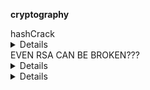 **cryptography**

<summary>hashCrack</summary>
<details>
  3 hashes, all crackstation
<img width="836" height="315" alt="image" src="https://github.com/user-attachments/assets/4d8ecbf0-43d1-424e-906b-a8ca669da6e5" />
</details>

<summary>EVEN RSA CAN BE BROKEN???</summary>
<details>

I say this once, i hate rsa, i may or may not say it again after this

So theres a server
```
┌──(erb㉿rissa)-[~/Downloads]
└─$ nc verbal-sleep.picoctf.net 61776
N: 14570159324663951471122979966311456827668234273483268813457940929029261152833323369388595703776490285482074194479706223302885305058573883483738899395350694
e: 65537
cyphertext: 10441142807661495462312775321599383429865278644814124986145299130101706073923231723423382789262372556296364872952823627626477359384333015878712944830533089
                                                                                
┌──(erb㉿rissa)-[~/Downloads]
└─$ nc verbal-sleep.picoctf.net 61776
N: 23503034755779146759761624606069982666065248191715089135969971748945025255346358174794635858688442288460839577357510332685680318290716444492911825426207798
e: 65537
cyphertext: 4687109704582920567120973689680839753931521380705046280664341556151213039468952165333363350494373351600776767751046017079043711794403387968295008592381613

┌──(erb㉿rissa)-[~/Downloads]
└─$ nc verbal-sleep.picoctf.net 61776
N: 21979474317849233473218200315734700086989219585162944550979838912706169787886287630703047408028656888631684912554705756931866978020744461365831053237303774
e: 65537
cyphertext: 19927102522024550668250626873442961378007905042302695746000967848637870513814907462412599151826786596466440091282487441197451643970758989676457972200517371
                   
┌──(erb㉿rissa)-[~/Downloads]
└─$ nc verbal-sleep.picoctf.net 61776
N: 15822420101325126920270096437259643133850335738643333144957056412371969937202626299694283165657449657445588922641799443402952785158664905043963409316061094
e: 65537
cyphertext: 10422188263733253858971938049148429314593971492901502508426892429437646074009486599204073414512629669540515342309363911084754929934608035485517885588920671
                                                                                                                                                                                                                                              
┌──(erb㉿rissa)-[~/Downloads]
└─$ nc verbal-sleep.picoctf.net 61776
N: 16683208493356149219958090402510457675667835519100339365281201885346932889356837665679818193886842288554333893212260286043313824008651218939732082216522874
e: 65537
cyphertext: 1952650414808092967492999197203808759771433081602816702621991833000059171939944982984664659645820806245138786855605183880249835804303170362824167385769123
                                                                                                                                                                                                                                              
┌──(erb㉿rissa)-[~/Downloads]
└─$ nc verbal-sleep.picoctf.net 61776
N: 13589029895249781795481071161526446893759342049986516709730570633329130094244174487120029087803897849935801304358130848988053624788168363738358281100803702
e: 65537
cyphertext: 7413648738741995406160278796370703636001734258512519097120646535647904243643428975151809231508762771564488148687316916110536435511902813079167717499925181
                                                                                                                                                                                                                                              
┌──(erb㉿rissa)-[~/Downloads]
└─$ nc verbal-sleep.picoctf.net 61776
N: 26474197832639158536640037421371686425979770699376505814159391533665948765740769098221694717278531584998991410149072800111852862676706393391976409910237662
e: 65537
cyphertext: 11476569962507490852767258865465024801931024976119914110212152593197295625123592488423190385730809788971828520183174188184102610214773574203950732398397447
                                                                                                                                                                                                                                              
┌──(erb㉿rissa)-[~/Downloads]
└─$ nc verbal-sleep.picoctf.net 61776
N: 19405980040429053331662196344794638710655729779774699042560201097806640792773368332319711942932251441451577991186275034769316386754207156238243629873086974
e: 65537
cyphertext: 10100223642477722436112542470762683972920898275730204954828774562342153611390476772655132840105507828602504134703175875375135944146973284336680576063752095
                                                                                                                                                                                                                                              
┌──(erb㉿rissa)-[~/Downloads]
└─$ nc verbal-sleep.picoctf.net 61776
N: 23206844525872281480197796594179830993086601515562512660500640943575103543671734986481473078649070062746646456681153513315358501024016909203701426813773958
e: 65537
cyphertext: 11068456729310357754126665528288126027521839194469143427469190780794247798779108101359163475251809163850970609267756449149731228081828546731673438657704749
                                                                                                                                                                                                                                              
┌──(erb㉿rissa)-[~/Downloads]
└─$ nc verbal-sleep.picoctf.net 61776
N: 24955966922534975248093268386016848587526882195562387241813149423226110069526920718550883171024959196679711189788914273929308347276330049785848918905694122
e: 65537
cyphertext: 9728344856742983558456726264992321912479185181720529829319743119564448508139780223264270558572009817863217601865628714318293752364129669327741667906335435
                                                                                                                                                                                                                                              
┌──(erb㉿rissa)-[~/Downloads]
└─$ nc verbal-sleep.picoctf.net 61776
N: 19034952948504334546076223101853829594566649520446935103673951936670010789527963193116301045811328427968446030494578054928984153998783823900700755605504146
e: 65537
cyphertext: 11840775720088208162917659477090861219902540678964184812501015844037349113261401527107798944212148293836439115498347482214719440928645743107704486961729275
```

After some testing.... I figured might as well try to look into the code

```
from sys import exit
from Crypto.Util.number import bytes_to_long, inverse
from setup import get_primes

e = 65537

def gen_key(k):
    """
    Generates RSA key with k bits
    Start with generating 2 prime P and Q
    multiply them and getting N

    """

    p,q = get_primes(k//2)
    N = p*q
    d = inverse(e, (p-1)*(q-1))

    return ((N,e), d)

    
'''
here is the encryption
'''
def encrypt(pubkey, m):
    N,e = pubkey
    return pow(bytes_to_long(m.encode('utf-8')), e, N)



'''
here is the main function
'''
def main(flag):
    pubkey, _privkey = gen_key(1024)
    encrypted = encrypt(pubkey, flag) 
    return (pubkey[0], encrypted)

if __name__ == "__main__":
    flag = open('flag.txt', 'r').read()
    flag = flag.strip()
    N, cypher  = main(flag)
    print("N:", N)
    print("e:", e)
    print("cyphertext:", cypher)
    exit()
```

Did not see anything useful either, maybe im blind so i looked at the hints and took a long break to learn RSA. 

Hint: How much do we trust randomness?

Not alot??

Hint: Notice anything interesting about N?

N is N, large number tho 

Hint: Try comparing N across multiple requests

Yea good luck with that...



In the end, i refered to this site : https://factordb.com/ and slotted in one of the N since i needed the primes. Apparently, this N divides by 2, and not only this one, a few more too.
```13589029895249781795481071161526446893759342049986516709730570633329130094244174487120029087803897849935801304358130848988053624788168363738358281100803702```

> So back to the hints

  Hint: How much do we trust randomness?
  
  A: How much do i trust the randomness in THIS SCENARIO?
  
  Hint: Notice anything interesting about N?
  
  A: Its even across requests 
  
  Hint: Try comparing N across multiple requests
  
  A: Its even across requests... 


so by using p=2 and q being the other part, This found me the answer. 

```
from Crypto.Util.number import long_to_bytes


p=2
q= 6794514947624890897740535580763223446879671024993258354865285316664565047122087243560014543901948924967900652179065424494026812394084181869179140550401851
e = 65537

n = q*p

c = 7413648738741995406160278796370703636001734258512519097120646535647904243643428975151809231508762771564488148687316916110536435511902813079167717499925181

d = pow(e,-1,((p-1)*(q-1)))


m =  pow(c,d,n)

p = long_to_bytes(m)
print(f"[+] PLAINTEXT (bytes): {p}")
```
</details>



<summary></summary>
<details></details>

